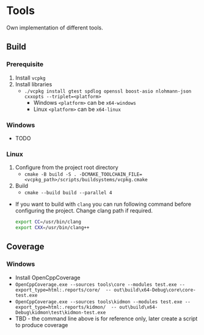 # Tools

Own implementation of different tools.

## Build

### Prerequisite

1. Install `vcpkg`
2. Install libraries
    * `./vcpkg install gtest spdlog openssl boost-asio nlohmann-json cxxopts --triplet=<platform>`
        * Windows `<platform>` can be `x64-windows`
        * Linux   `<platform>` can be `x64-linux`

### Windows

* TODO

### Linux

1. Configure from the project root directory
    * `cmake -B build -S . -DCMAKE_TOOLCHAIN_FILE=<vcpkg_path>/scripts/buildsystems/vcpkg.cmake`
2. Build
    * `cmake --build build --parallel 4`

* If you want to build with `clang` you can run following command before configuring the project. Change clang path if required.

    ```bash
    export CC=/usr/bin/clang
    export CXX=/usr/bin/clang++
    ```

## Coverage

### Windows

* Install OpenCppCoverage
* `OpenCppCoverage.exe --sources tools\core --modules test.exe --export_type=html:.reports/core/  -- out\build\x64-Debug\core\core-test.exe`
* `OpenCppCoverage.exe --sources tools\kidmon --modules test.exe --export_type=html:.reports/kidmon/  -- out\build\x64-Debug\kidmon\test\kidmon-test.exe`
* TBD - the command line above is for reference only, later create a script to produce coverage
